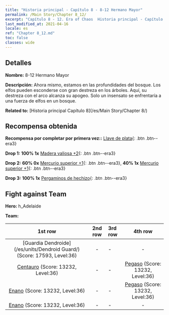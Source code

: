 ```yaml
---
title: "Historia principal - Capítulo 8 - 8-12 Hermano Mayor"
permalink: /Main Story/Chapter 8_12/
excerpt: "Capítulo 8 - 12. Era of Chaos  Historia principal - Capítulo 8_12. 8-12 Hermano Mayor"
last_modified_at: 2021-04-16
locale: es
ref: "Chapter 8_12.md"
toc: false
classes: wide
---
```


## Detalles

 **Nombre:** 8-12 Hermano Mayor

 **Descripción:** Ahora mismo, estamos en las profundidades del bosque. Los elfos pueden esconderse con gran destreza en los árboles. Aquí, su destreza con el arco alcanza su apogeo. Solo un insensato se enfrentaría a una fuerza de elfos en un bosque.

 **Related to:** [Historia principal Capítulo 8](/es/Main Story/Chapter 8/)

## Recompensa obtenida

 **Recompensa por completar por primera vez::** [Llave de plata](/es/Items/con_693/){: .btn .btn--era3}

 **Drop 1:** **100% 1x** [Madera valiosa +2](/es/Items/mat_27/){: .btn .btn--era3}

 **Drop 2:** **60% 0x** [Mercurio superior +1](/es/Items/mat_21/){: .btn .btn--era3}, **40% 1x** [Mercurio superior +1](/es/Items/mat_21/){: .btn .btn--era3}

 **Drop 3:** **100% 1x** [Pergaminos de hechizo](/es/Items/con_694/){: .btn .btn--era3}


## Fight against Team
 **Hero:** h_Adelaide

 **Team:**


  | 1st row | 2nd row | 3rd row | 4th row |
  |:----:|:----:|:----|:----:|
  | [Guardia Dendroide](/es/units/Dendroid Guard/) (Score: 17593, Level:36)  | - | - | - |
  | [Centauro](/es/units/Centaur/) (Score: 13232, Level:36)  | - | - | [Pegaso](/es/units/Pegasus/) (Score: 13232, Level:36)  |
  | [Enano](/es/units/Dwarf/) (Score: 13232, Level:36)  | - | - | [Pegaso](/es/units/Pegasus/) (Score: 13232, Level:36)  |
  | [Enano](/es/units/Dwarf/) (Score: 13232, Level:36)  | - | - | - |


